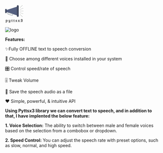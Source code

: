 <svg width="59" height="58" viewBox="0 0 59 58" fill="none" xmlns="http://www.w3.org/2000/svg">
<path d="M38 33.5L5 23.1V15.9L38 5.5V33.5Z" fill="#556080"/>
<path d="M21.2762 33.384L9.86022 29.685C8.60422 29.278 7.91022 27.918 8.31622 26.662C8.72322 25.406 10.0832 24.712 11.3392 25.118L22.7552 28.816C24.0112 29.223 24.7052 30.583 24.2992 31.839C23.8922 33.096 22.5322 33.79 21.2762 33.384Z" stroke="#AFB6BB" stroke-width="2" stroke-miterlimit="10" stroke-linecap="round"/>
<path d="M2.5 26.5C1.125 26.5 0 25.375 0 24V15C0 13.625 1.125 12.5 2.5 12.5C3.875 12.5 5 13.625 5 15V24C5 25.375 3.875 26.5 2.5 26.5Z" fill="#424A60"/>
<path d="M41 38.5C39.35 38.5 38 37.15 38 35.5V3.5C38 1.85 39.35 0.5 41 0.5C42.65 0.5 44 1.85 44 3.5V35.5C44 37.15 42.65 38.5 41 38.5Z" fill="#424A60"/>
<path d="M58 20.5H57C56.447 20.5 56 20.053 56 19.5C56 18.947 56.447 18.5 57 18.5H58C58.553 18.5 59 18.947 59 19.5C59 20.053 58.553 20.5 58 20.5ZM54 20.5H53C52.447 20.5 52 20.053 52 19.5C52 18.947 52.447 18.5 53 18.5H54C54.553 18.5 55 18.947 55 19.5C55 20.053 54.553 20.5 54 20.5ZM50 20.5H49C48.447 20.5 48 20.053 48 19.5C48 18.947 48.447 18.5 49 18.5H50C50.553 18.5 51 18.947 51 19.5C51 20.053 50.553 20.5 50 20.5Z" fill="#C7CAC7"/>
<path d="M48.9998 8.86376C48.7438 8.86376 48.4878 8.76576 48.2928 8.57076C47.9018 8.17976 47.9018 7.54776 48.2928 7.15676L48.9998 6.44976C49.3908 6.05876 50.0228 6.05876 50.4138 6.44976C50.8048 6.84076 50.8048 7.47276 50.4138 7.86376L49.7068 8.57076C49.5118 8.76676 49.2558 8.86376 48.9998 8.86376ZM51.8278 6.03576C51.5718 6.03576 51.3158 5.93776 51.1208 5.74276C50.7298 5.35176 50.7298 4.71976 51.1208 4.32876L51.8278 3.62176C52.2188 3.23076 52.8508 3.23076 53.2418 3.62176C53.6328 4.01276 53.6328 4.64476 53.2418 5.03576L52.5348 5.74276C52.3398 5.93776 52.0838 6.03576 51.8278 6.03576ZM54.6568 3.20676C54.4008 3.20676 54.1448 3.10876 53.9498 2.91376C53.5588 2.52276 53.5588 1.89076 53.9498 1.49976L54.6568 0.792762C55.0478 0.401762 55.6798 0.401762 56.0708 0.792762C56.4618 1.18376 56.4618 1.81576 56.0708 2.20676L55.3638 2.91376C55.1688 3.10876 54.9128 3.20676 54.6568 3.20676Z" fill="#C7CAC7"/>
<path d="M48.9999 14.8641C48.5809 14.8641 48.1909 14.5991 48.0519 14.1801C47.8769 13.6571 48.1589 13.0901 48.6839 12.9151L49.6319 12.5991C50.1549 12.4231 50.7219 12.7071 50.8969 13.2311C51.0719 13.7551 50.7899 14.3211 50.2649 14.4961L49.3169 14.8121C49.2119 14.8481 49.1039 14.8641 48.9999 14.8641ZM52.7949 13.6001C52.3759 13.6001 51.9859 13.3351 51.8469 12.9161C51.6719 12.3931 51.9539 11.8261 52.4789 11.6511L53.4269 11.3351C53.9509 11.1591 54.5169 11.4431 54.6919 11.9671C54.8669 12.4911 54.5849 13.0571 54.0599 13.2321L53.1119 13.5481C53.0069 13.5831 52.8989 13.6001 52.7949 13.6001ZM56.5899 12.3341C56.1709 12.3341 55.7799 12.0691 55.6409 11.6491C55.4669 11.1261 55.7499 10.5591 56.2749 10.3841L57.2229 10.0691C57.7449 9.89707 58.3129 10.1781 58.4879 10.7031C58.6619 11.2261 58.3789 11.7931 57.8539 11.9681L56.9059 12.2831C56.8009 12.3171 56.6939 12.3341 56.5899 12.3341Z" fill="#C7CAC7"/>
<path d="M55.3638 38.5C55.1078 38.5 54.8518 38.402 54.6568 38.207L53.9498 37.5C53.5588 37.109 53.5588 36.477 53.9498 36.086C54.3408 35.695 54.9728 35.695 55.3638 36.086L56.0708 36.793C56.4618 37.184 56.4618 37.816 56.0708 38.207C55.8758 38.402 55.6198 38.5 55.3638 38.5ZM52.5348 35.671C52.2788 35.671 52.0228 35.573 51.8278 35.378L51.1208 34.671C50.7298 34.28 50.7298 33.648 51.1208 33.257C51.5118 32.866 52.1438 32.866 52.5348 33.257L53.2418 33.964C53.6328 34.355 53.6328 34.987 53.2418 35.378C53.0468 35.573 52.7908 35.671 52.5348 35.671ZM49.7068 32.843C49.4508 32.843 49.1948 32.745 48.9998 32.55L48.2928 31.843C47.9018 31.452 47.9018 30.82 48.2928 30.429C48.6838 30.038 49.3158 30.038 49.7068 30.429L50.4138 31.136C50.8048 31.527 50.8048 32.159 50.4138 32.55C50.2188 32.745 49.9628 32.843 49.7068 32.843Z" fill="#C7CAC7"/>
<path d="M57.5378 28.9808C57.4338 28.9808 57.3268 28.9638 57.2228 28.9298L56.2748 28.6148C55.7508 28.4398 55.4668 27.8738 55.6408 27.3498C55.8148 26.8258 56.3828 26.5428 56.9058 26.7158L57.8538 27.0308C58.3778 27.2058 58.6618 27.7718 58.4878 28.2958C58.3478 28.7168 57.9568 28.9808 57.5378 28.9808ZM53.7428 27.7168C53.6388 27.7168 53.5308 27.6998 53.4268 27.6648L52.4788 27.3488C51.9548 27.1738 51.6718 26.6078 51.8468 26.0838C52.0218 25.5598 52.5888 25.2748 53.1118 25.4518L54.0598 25.7678C54.5838 25.9428 54.8668 26.5088 54.6918 27.0328C54.5518 27.4518 54.1618 27.7168 53.7428 27.7168ZM49.9478 26.4518C49.8438 26.4518 49.7358 26.4348 49.6318 26.3998L48.6838 26.0838C48.1598 25.9088 47.8768 25.3428 48.0518 24.8188C48.2268 24.2948 48.7928 24.0098 49.3168 24.1868L50.2648 24.5028C50.7888 24.6778 51.0718 25.2438 50.8968 25.7678C50.7568 26.1878 50.3668 26.4518 49.9478 26.4518Z" fill="#C7CAC7"/>
<g filter="url(#filter0_d)">
<path d="M2.07803 56.736L2.19803 56.556C2.33403 56.372 2.43003 56.176 2.48603 55.968C2.54203 55.768 2.57003 55.496 2.57003 55.152V49.86C2.57003 49.756 2.55403 49.676 2.52203 49.62C2.49003 49.564 2.43003 49.524 2.34203 49.5L1.77803 49.368V49.032C1.89003 48.928 2.10603 48.828 2.42603 48.732C2.74603 48.636 3.02603 48.588 3.26603 48.588C3.45003 48.588 3.54203 48.756 3.54203 49.092V49.14C4.00603 48.692 4.53003 48.468 5.11403 48.468C5.55403 48.468 5.95003 48.58 6.30203 48.804C6.65403 49.028 6.92603 49.34 7.11803 49.74C7.31803 50.132 7.41803 50.584 7.41803 51.096C7.41803 51.672 7.31403 52.196 7.10603 52.668C6.89803 53.132 6.61003 53.496 6.24203 53.76C5.88203 54.024 5.47803 54.156 5.03003 54.156C4.59803 54.156 4.23803 54.056 3.95003 53.856C3.87803 53.816 3.84203 53.752 3.84203 53.664C3.84203 53.584 3.85403 53.52 3.87803 53.472C3.91003 53.416 3.95403 53.388 4.01003 53.388C4.03403 53.388 4.11003 53.42 4.23803 53.484C4.37403 53.54 4.55003 53.568 4.76603 53.568C5.21403 53.568 5.57403 53.356 5.84603 52.932C6.12603 52.508 6.26603 51.964 6.26603 51.3C6.26603 50.676 6.12603 50.168 5.84603 49.776C5.57403 49.376 5.21003 49.176 4.75403 49.176C4.51403 49.176 4.29803 49.208 4.10603 49.272C3.91403 49.336 3.72603 49.444 3.54203 49.596V55.692C3.54203 55.972 3.57003 56.168 3.62603 56.28C3.69003 56.392 3.81403 56.468 3.99803 56.508L4.21403 56.556L4.11803 56.88H2.19803L2.07803 56.736ZM13.9588 57.036C13.5588 57.036 13.2148 56.96 12.9268 56.808C12.6468 56.664 12.4348 56.472 12.2908 56.232C12.1548 55.992 12.0868 55.74 12.0868 55.476C12.0868 55.108 12.2108 54.796 12.4588 54.54C12.7068 54.284 13.0468 54.156 13.4788 54.156C13.5428 54.156 13.5908 54.164 13.6228 54.18C13.6548 54.204 13.6708 54.232 13.6708 54.264C13.6708 54.296 13.6188 54.364 13.5148 54.468C13.4188 54.58 13.3308 54.712 13.2508 54.864C13.1788 55.016 13.1428 55.208 13.1428 55.44C13.1428 55.728 13.2268 55.968 13.3948 56.16C13.5708 56.36 13.8028 56.46 14.0908 56.46C14.5388 56.46 14.8708 56.272 15.0868 55.896C15.3028 55.528 15.4108 55.032 15.4108 54.408V52.8C15.2348 53.12 14.9788 53.372 14.6428 53.556C14.3148 53.74 13.9468 53.832 13.5388 53.832C13.0268 53.832 12.6268 53.676 12.3388 53.364C12.0588 53.044 11.9188 52.6 11.9188 52.032V49.632C11.9188 49.536 11.9028 49.468 11.8708 49.428C11.8388 49.388 11.7828 49.368 11.7028 49.368H11.2108L11.1268 49.104C11.3108 48.912 11.5348 48.756 11.7988 48.636C12.0708 48.516 12.3188 48.456 12.5428 48.456C12.6468 48.456 12.7308 48.488 12.7948 48.552C12.8668 48.608 12.9028 48.684 12.9028 48.78V51.78C12.9028 52.212 12.9908 52.54 13.1668 52.764C13.3428 52.988 13.5948 53.1 13.9228 53.1C14.4108 53.1 14.7908 52.92 15.0628 52.56C15.3348 52.2 15.4708 51.692 15.4708 51.036C15.4708 50.436 15.4468 49.992 15.3988 49.704C15.3508 49.416 15.2308 49.152 15.0388 48.912L14.9188 48.744L15.0388 48.588L16.3708 48.456V54.24C16.3708 55.128 16.1548 55.816 15.7228 56.304C15.2908 56.792 14.7028 57.036 13.9588 57.036ZM22.2962 54.156C22.0002 54.156 21.7682 54.064 21.6002 53.88C21.4322 53.688 21.3482 53.428 21.3482 53.1V49.272H20.4002C20.4002 49.08 20.4162 48.956 20.4482 48.9C20.4802 48.836 20.5522 48.788 20.6642 48.756C21.0482 48.66 21.3202 48.5 21.4802 48.276C21.6402 48.052 21.7602 47.756 21.8402 47.388C21.8562 47.276 21.8922 47.208 21.9482 47.184C22.0122 47.152 22.1482 47.136 22.3562 47.136V48.6H23.7602C23.7602 48.752 23.7362 48.888 23.6882 49.008C23.6482 49.128 23.5922 49.216 23.5202 49.272H22.3562V52.788C22.3562 53.012 22.3842 53.172 22.4402 53.268C22.5042 53.356 22.6122 53.4 22.7642 53.4C22.9802 53.4 23.2242 53.284 23.4962 53.052L23.7002 53.34C23.5162 53.58 23.2922 53.776 23.0282 53.928C22.7642 54.08 22.5202 54.156 22.2962 54.156ZM28.8676 54.156C28.5716 54.156 28.3396 54.064 28.1716 53.88C28.0036 53.688 27.9196 53.428 27.9196 53.1V49.272H26.9716C26.9716 49.08 26.9876 48.956 27.0196 48.9C27.0516 48.836 27.1236 48.788 27.2356 48.756C27.6196 48.66 27.8916 48.5 28.0516 48.276C28.2116 48.052 28.3316 47.756 28.4116 47.388C28.4276 47.276 28.4636 47.208 28.5196 47.184C28.5836 47.152 28.7196 47.136 28.9276 47.136V48.6H30.3316C30.3316 48.752 30.3076 48.888 30.2596 49.008C30.2196 49.128 30.1636 49.216 30.0916 49.272H28.9276V52.788C28.9276 53.012 28.9556 53.172 29.0116 53.268C29.0756 53.356 29.1836 53.4 29.3356 53.4C29.5516 53.4 29.7956 53.284 30.0676 53.052L30.2716 53.34C30.0876 53.58 29.8636 53.776 29.5996 53.928C29.3356 54.08 29.0916 54.156 28.8676 54.156ZM35.907 54.156C35.363 54.156 34.911 54.032 34.551 53.784C34.191 53.528 34.011 53.196 34.011 52.788C34.011 52.548 34.095 52.348 34.263 52.188C34.439 52.02 34.659 51.936 34.923 51.936C34.979 51.936 35.031 51.948 35.079 51.972C35.127 51.996 35.151 52.028 35.151 52.068C35.151 52.092 35.127 52.164 35.079 52.284C35.031 52.396 35.007 52.532 35.007 52.692C35.007 52.988 35.111 53.216 35.319 53.376C35.535 53.536 35.775 53.616 36.039 53.616C36.343 53.616 36.591 53.536 36.783 53.376C36.975 53.216 37.071 53.008 37.071 52.752C37.071 52.52 36.967 52.328 36.759 52.176C36.559 52.024 36.267 51.868 35.883 51.708C35.531 51.556 35.235 51.412 34.995 51.276C34.763 51.14 34.563 50.96 34.395 50.736C34.227 50.512 34.143 50.24 34.143 49.92C34.143 49.496 34.331 49.148 34.707 48.876C35.083 48.604 35.555 48.468 36.123 48.468C36.643 48.468 37.071 48.568 37.407 48.768C37.743 48.96 37.911 49.228 37.911 49.572C37.911 49.852 37.827 50.08 37.659 50.256C37.491 50.432 37.271 50.52 36.999 50.52C36.839 50.52 36.759 50.468 36.759 50.364C36.759 50.332 36.787 50.26 36.843 50.148C36.907 50.036 36.939 49.908 36.939 49.764C36.939 49.508 36.847 49.316 36.663 49.188C36.479 49.052 36.271 48.984 36.039 48.984C35.743 48.984 35.507 49.056 35.331 49.2C35.163 49.344 35.079 49.532 35.079 49.764C35.079 50.036 35.191 50.26 35.415 50.436C35.639 50.604 35.955 50.764 36.363 50.916C36.715 51.068 37.007 51.208 37.239 51.336C37.471 51.464 37.667 51.628 37.827 51.828C37.987 52.02 38.067 52.248 38.067 52.512C38.067 53.008 37.867 53.408 37.467 53.712C37.075 54.008 36.555 54.156 35.907 54.156ZM46.3175 54.156C45.8215 54.156 45.4375 53.9 45.1655 53.388L44.2775 51.888C43.6295 52.616 43.3055 53.088 43.3055 53.304C43.3055 53.376 43.3215 53.44 43.3535 53.496C43.3935 53.544 43.4495 53.6 43.5215 53.664L43.7255 53.832L43.6055 54H41.9135L41.7815 53.772C42.6215 52.948 43.3775 52.184 44.0495 51.48L42.8495 49.44C42.7855 49.328 42.7175 49.252 42.6455 49.212C42.5735 49.164 42.4895 49.14 42.3935 49.14C42.3135 49.14 42.1775 49.184 41.9855 49.272L41.7455 48.96C42.0495 48.632 42.3855 48.468 42.7535 48.468C43.2575 48.468 43.6415 48.716 43.9055 49.212L44.7815 50.7C45.4215 49.964 45.7415 49.488 45.7415 49.272C45.7415 49.208 45.7255 49.152 45.6935 49.104C45.6615 49.056 45.6095 48.996 45.5375 48.924L45.2975 48.756L45.4415 48.6H47.1455L47.2535 48.816L46.9655 49.104C46.2215 49.832 45.5695 50.5 45.0095 51.108L46.2215 53.16C46.2855 53.28 46.3495 53.36 46.4135 53.4C46.4855 53.44 46.5735 53.46 46.6775 53.46C46.8055 53.46 46.9375 53.416 47.0735 53.328L47.3255 53.652C47.1495 53.828 46.9815 53.956 46.8215 54.036C46.6695 54.116 46.5015 54.156 46.3175 54.156ZM53.5535 54.156C53.1135 54.156 52.7015 54.088 52.3175 53.952C51.9335 53.816 51.6215 53.616 51.3815 53.352C51.1495 53.088 51.0335 52.768 51.0335 52.392C51.0335 52.056 51.1415 51.784 51.3575 51.576C51.5815 51.36 51.8575 51.252 52.1855 51.252C52.2815 51.252 52.3455 51.26 52.3775 51.276C52.4095 51.284 52.4255 51.316 52.4255 51.372C52.4255 51.396 52.3935 51.456 52.3295 51.552C52.2655 51.648 52.2095 51.756 52.1615 51.876C52.1215 51.988 52.1015 52.128 52.1015 52.296C52.1015 52.656 52.2375 52.94 52.5095 53.148C52.7895 53.356 53.1295 53.46 53.5295 53.46C53.9535 53.46 54.3215 53.328 54.6335 53.064C54.9535 52.8 55.1135 52.42 55.1135 51.924C55.1135 51.508 54.9775 51.132 54.7055 50.796C54.4415 50.46 53.9535 50.292 53.2415 50.292C52.9935 50.292 52.7935 50.312 52.6415 50.352C52.4895 50.384 52.3975 50.4 52.3655 50.4C52.2535 50.4 52.1975 50.34 52.1975 50.22C52.1975 50.124 52.2295 50.052 52.2935 50.004C52.3655 49.948 52.5375 49.896 52.8095 49.848C53.6335 49.696 54.1815 49.452 54.4535 49.116C54.7335 48.772 54.8735 48.396 54.8735 47.988C54.8735 47.564 54.7375 47.236 54.4655 47.004C54.1935 46.764 53.8775 46.644 53.5175 46.644C53.1815 46.644 52.8935 46.744 52.6535 46.944C52.4215 47.136 52.3055 47.408 52.3055 47.76C52.3055 47.944 52.3295 48.1 52.3775 48.228C52.4335 48.348 52.4895 48.456 52.5455 48.552C52.6015 48.64 52.6295 48.692 52.6295 48.708C52.6295 48.796 52.5535 48.84 52.4015 48.84C52.0655 48.84 51.7855 48.732 51.5615 48.516C51.3455 48.3 51.2375 48.024 51.2375 47.688C51.2375 47.168 51.4615 46.764 51.9095 46.476C52.3575 46.188 52.8975 46.044 53.5295 46.044C53.9535 46.044 54.3615 46.116 54.7535 46.26C55.1455 46.404 55.4615 46.62 55.7015 46.908C55.9495 47.188 56.0735 47.528 56.0735 47.928C56.0735 48.392 55.9335 48.792 55.6535 49.128C55.3735 49.456 54.9775 49.716 54.4655 49.908C55.0575 50.044 55.5095 50.3 55.8215 50.676C56.1335 51.052 56.2895 51.492 56.2895 51.996C56.2895 52.684 56.0415 53.216 55.5455 53.592C55.0575 53.968 54.3935 54.156 53.5535 54.156Z" fill="black"/>
<path d="M2.07803 56.736L1.24598 56.1813L0.8318 56.8026L1.30981 57.3762L2.07803 56.736ZM2.19803 56.556L1.39386 55.9616L1.37944 55.9811L1.36598 56.0013L2.19803 56.556ZM2.48603 55.968L1.52302 55.6984L1.52042 55.708L2.48603 55.968ZM2.34203 49.5L2.60515 48.5352L2.58761 48.5305L2.56992 48.5263L2.34203 49.5ZM1.77803 49.368H0.778032V50.161L1.55015 50.3417L1.77803 49.368ZM1.77803 49.032L1.09758 48.2992L0.778032 48.5959V49.032H1.77803ZM2.42603 48.732L2.71338 49.6898L2.71338 49.6898L2.42603 48.732ZM3.54203 49.14H2.54203V51.4956L4.23663 49.8594L3.54203 49.14ZM7.11803 49.74L6.21651 50.1727L6.22176 50.1837L6.22727 50.1945L7.11803 49.74ZM7.10603 52.668L8.01856 53.0771L8.02112 53.0713L7.10603 52.668ZM6.24203 53.76L5.65909 52.9474L5.65067 52.9536L6.24203 53.76ZM3.95003 53.856L4.52043 53.0346L4.47937 53.0061L4.43567 52.9818L3.95003 53.856ZM3.87803 53.472L3.00979 52.9759L2.99602 53L2.98361 53.0248L3.87803 53.472ZM4.23803 53.484L3.79082 54.3784L3.8235 54.3948L3.85728 54.4087L4.23803 53.484ZM5.84603 52.932L5.01149 52.3809L5.00434 52.392L5.84603 52.932ZM5.84603 49.776L5.01911 50.3383L5.02559 50.3478L5.0323 50.3572L5.84603 49.776ZM4.10603 49.272L3.7898 48.3233L3.7898 48.3233L4.10603 49.272ZM3.54203 49.596L2.90515 48.825L2.54203 49.125V49.596H3.54203ZM3.62603 56.28L2.7316 56.7272L2.74402 56.752L2.75779 56.7761L3.62603 56.28ZM3.99803 56.508L4.21497 55.5318L4.21046 55.5308L3.99803 56.508ZM4.21403 56.556L5.17283 56.8401L5.47735 55.8123L4.43096 55.5798L4.21403 56.556ZM4.11803 56.88V57.88H4.86471L5.07683 57.1641L4.11803 56.88ZM2.19803 56.88L1.42981 57.5202L1.72966 57.88H2.19803V56.88ZM2.91008 57.2907L3.03008 57.1107L1.36598 56.0013L1.24598 56.1813L2.91008 57.2907ZM3.00221 57.1504C3.20776 56.8723 3.36121 56.5639 3.45165 56.228L1.52042 55.708C1.49886 55.7881 1.4603 55.8717 1.39386 55.9616L3.00221 57.1504ZM3.449 56.2376C3.54036 55.9113 3.57003 55.5359 3.57003 55.152H1.57003C1.57003 55.4561 1.5437 55.6247 1.52307 55.6984L3.449 56.2376ZM3.57003 55.152V49.86H1.57003V55.152H3.57003ZM3.57003 49.86C3.57003 49.6777 3.54617 49.3967 3.39027 49.1239L1.65379 50.1161C1.60449 50.0299 1.58521 49.9569 1.57745 49.9181C1.56958 49.8788 1.57003 49.8569 1.57003 49.86H3.57003ZM3.39027 49.1239C3.18028 48.7564 2.84186 48.5998 2.60515 48.5352L2.07891 50.4648C2.0182 50.4482 1.79978 50.3716 1.65379 50.1161L3.39027 49.1239ZM2.56992 48.5263L2.00592 48.3943L1.55015 50.3417L2.11415 50.4737L2.56992 48.5263ZM2.77803 49.368V49.032H0.778032V49.368H2.77803ZM2.45848 49.7648C2.44326 49.7789 2.43092 49.7887 2.42305 49.7946C2.41512 49.8005 2.41033 49.8035 2.40967 49.8039C2.40901 49.8043 2.41915 49.798 2.44416 49.7865C2.49587 49.7625 2.58219 49.7292 2.71338 49.6898L2.13868 47.7742C1.80623 47.8739 1.39211 48.0257 1.09758 48.2992L2.45848 49.7648ZM2.71338 49.6898C2.97374 49.6117 3.15311 49.588 3.26603 49.588V47.588C2.89896 47.588 2.51832 47.6603 2.13868 47.7742L2.71338 49.6898ZM3.26603 49.588C3.15466 49.588 3.00984 49.5607 2.86683 49.4737C2.72591 49.3879 2.64145 49.2774 2.59594 49.1943C2.52141 49.0582 2.54203 48.9825 2.54203 49.092H4.54203C4.54203 48.8655 4.51665 48.5378 4.35013 48.2337C4.25862 48.0666 4.11665 47.8931 3.90673 47.7653C3.69472 47.6363 3.4694 47.588 3.26603 47.588V49.588ZM2.54203 49.092V49.14H4.54203V49.092H2.54203ZM4.23663 49.8594C4.53545 49.5709 4.81728 49.468 5.11403 49.468V47.468C4.24279 47.468 3.47662 47.8131 2.84744 48.4206L4.23663 49.8594ZM5.11403 49.468C5.37473 49.468 5.58255 49.5315 5.76516 49.6477L6.83891 47.9603C6.31751 47.6285 5.73333 47.468 5.11403 47.468V49.468ZM5.76516 49.6477C5.94951 49.765 6.09996 49.9299 6.21651 50.1727L8.01956 49.3073C7.75211 48.7501 7.35855 48.291 6.83891 47.9603L5.76516 49.6477ZM6.22727 50.1945C6.34458 50.4244 6.41803 50.7162 6.41803 51.096H8.41803C8.41803 50.4518 8.29148 49.8396 8.00879 49.2855L6.22727 50.1945ZM6.41803 51.096C6.41803 51.5494 6.33675 51.9339 6.19095 52.2647L8.02112 53.0713C8.29132 52.4581 8.41803 51.7946 8.41803 51.096H6.41803ZM6.19352 52.2589C6.04874 52.5819 5.86654 52.7987 5.65912 52.9475L6.82494 54.5725C7.35353 54.1933 7.74732 53.6821 8.01854 53.0771L6.19352 52.2589ZM5.65067 52.9536C5.46284 53.0913 5.26615 53.156 5.03003 53.156V55.156C5.68992 55.156 6.30123 54.9567 6.8334 54.5664L5.65067 52.9536ZM5.03003 53.156C4.7541 53.156 4.60555 53.0937 4.52043 53.0346L3.37964 54.6774C3.87051 55.0183 4.44196 55.156 5.03003 55.156V53.156ZM4.43567 52.9818C4.54113 53.0404 4.65724 53.1395 4.74061 53.2877C4.82205 53.4325 4.84203 53.5703 4.84203 53.664H2.84203C2.84203 53.8457 2.88001 54.0595 2.99746 54.2683C3.11683 54.4805 3.28693 54.6316 3.46439 54.7302L4.43567 52.9818ZM4.84203 53.664C4.84203 53.6724 4.84153 53.6996 4.8339 53.7403C4.82629 53.7809 4.80975 53.8446 4.77246 53.9192L2.98361 53.0248C2.86452 53.263 2.84203 53.4987 2.84203 53.664H4.84203ZM4.74627 53.9681C4.70046 54.0483 4.61566 54.1612 4.47191 54.2527C4.32154 54.3484 4.15758 54.388 4.01003 54.388V52.388C3.53436 52.388 3.18745 52.6649 3.00979 52.9759L4.74627 53.9681ZM4.01003 54.388C3.95794 54.388 3.91498 54.3838 3.88511 54.3799C3.85438 54.3759 3.82886 54.371 3.81014 54.3669C3.77382 54.3591 3.7467 54.3508 3.73301 54.3464C3.70615 54.3378 3.69178 54.3314 3.69697 54.3336C3.70565 54.3373 3.73438 54.3502 3.79082 54.3784L4.68525 52.5896C4.61368 52.5538 4.54042 52.5187 4.47309 52.4904C4.44028 52.4766 4.39441 52.4582 4.34256 52.4416C4.32004 52.4344 4.18324 52.388 4.01003 52.388V54.388ZM3.85728 54.4087C4.15675 54.532 4.47526 54.568 4.76603 54.568V52.568C4.70003 52.568 4.65566 52.5636 4.62915 52.5594C4.60233 52.5552 4.6017 52.5523 4.61878 52.5593L3.85728 54.4087ZM4.76603 54.568C5.60183 54.568 6.25884 54.1405 6.68773 53.472L5.00434 52.392C4.93577 52.4989 4.88445 52.5356 4.86459 52.5473C4.8495 52.5562 4.82495 52.568 4.76603 52.568V54.568ZM6.6805 53.4831C7.09706 52.8523 7.26603 52.1007 7.26603 51.3H5.26603C5.26603 51.8273 5.155 52.1637 5.01157 52.3809L6.6805 53.4831ZM7.26603 51.3C7.26603 50.529 7.09228 49.8003 6.65977 49.1948L5.0323 50.3572C5.15978 50.5357 5.26603 50.823 5.26603 51.3H7.26603ZM6.67296 49.2137C6.22821 48.5597 5.56434 48.176 4.75403 48.176V50.176C4.85572 50.176 4.91985 50.1923 5.01911 50.3383L6.67296 49.2137ZM4.75403 48.176C4.42598 48.176 4.1007 48.2197 3.7898 48.3233L4.42226 50.2207C4.49536 50.1963 4.60209 50.176 4.75403 50.176V48.176ZM3.7898 48.3233C3.46196 48.4326 3.16747 48.6083 2.90515 48.825L4.17891 50.367C4.28459 50.2797 4.3661 50.2394 4.42226 50.2207L3.7898 48.3233ZM2.54203 49.596V55.692H4.54203V49.596H2.54203ZM2.54203 55.692C2.54203 55.9808 2.56164 56.3873 2.7316 56.7272L4.52046 55.8328C4.54264 55.8772 4.55169 55.9085 4.55405 55.9171C4.55668 55.9268 4.55545 55.9248 4.55298 55.9076C4.54778 55.8712 4.54203 55.8024 4.54203 55.692H2.54203ZM2.75779 56.7761C3.0168 57.2294 3.45399 57.4131 3.7856 57.4852L4.21046 55.5308C4.17408 55.5229 4.36326 55.5546 4.49428 55.7839L2.75779 56.7761ZM3.7811 57.4842L3.9971 57.5322L4.43096 55.5798L4.21496 55.5318L3.7811 57.4842ZM3.25523 56.2719L3.15923 56.5959L5.07683 57.1641L5.17283 56.8401L3.25523 56.2719ZM4.11803 55.88H2.19803V57.88H4.11803V55.88ZM2.96625 56.2398L2.84625 56.0958L1.30981 57.3762L1.42981 57.5202L2.96625 56.2398ZM12.9268 56.808L13.3936 55.9236L13.3841 55.9187L12.9268 56.808ZM12.2908 56.232L11.4208 56.725L11.4269 56.7358L11.4333 56.7465L12.2908 56.232ZM12.4588 54.54L13.177 55.2358L13.177 55.2358L12.4588 54.54ZM13.6228 54.18L14.2228 53.38L14.1506 53.3259L14.07 53.2856L13.6228 54.18ZM13.5148 54.468L12.8077 53.7609L12.7805 53.788L12.7555 53.8172L13.5148 54.468ZM13.2508 54.864L12.3659 54.3983L12.3561 54.4169L12.347 54.4359L13.2508 54.864ZM13.3948 56.16L12.6422 56.8185L12.6441 56.8206L13.3948 56.16ZM15.0868 55.896L14.2243 55.3898L14.2197 55.3979L15.0868 55.896ZM15.4108 52.8H16.4108L14.5346 52.3181L15.4108 52.8ZM14.6428 53.556L14.1624 52.6789L14.1535 52.6839L14.6428 53.556ZM12.3388 53.364L11.5862 54.0225L11.595 54.0325L11.604 54.0423L12.3388 53.364ZM11.2108 49.368L10.2579 49.6712L10.4796 50.368H11.2108V49.368ZM11.1268 49.104L10.4048 48.4121L9.99372 48.841L10.1739 49.4072L11.1268 49.104ZM11.7988 48.636L11.3951 47.721L11.385 47.7256L11.7988 48.636ZM12.7948 48.552L12.0877 49.2591L12.1317 49.3031L12.1808 49.3414L12.7948 48.552ZM15.0628 52.56L14.2649 51.9572L14.2649 51.9572L15.0628 52.56ZM15.3988 49.704L14.4124 49.8684L14.4124 49.8684L15.3988 49.704ZM15.0388 48.912L14.225 49.4932L14.2409 49.5154L14.2579 49.5367L15.0388 48.912ZM14.9188 48.744L14.1262 48.1343L13.6741 48.7219L14.105 49.3252L14.9188 48.744ZM15.0388 48.588L14.9402 47.5929L14.5098 47.6355L14.2462 47.9783L15.0388 48.588ZM16.3708 48.456H17.3708V47.352L16.2722 47.4609L16.3708 48.456ZM15.7228 56.304L14.974 55.6412L14.974 55.6412L15.7228 56.304ZM13.9588 56.036C13.6848 56.036 13.5084 55.9843 13.3935 55.9236L12.46 57.6924C12.9211 57.9357 13.4327 58.036 13.9588 58.036V56.036ZM13.3841 55.9187C13.2486 55.849 13.1848 55.7784 13.1483 55.7175L11.4333 56.7465C11.6848 57.1656 12.045 57.479 12.4694 57.6973L13.3841 55.9187ZM13.1608 55.739C13.106 55.6423 13.0868 55.5593 13.0868 55.476H11.0868C11.0868 55.9207 11.2035 56.3417 11.4208 56.725L13.1608 55.739ZM13.0868 55.476C13.0868 55.3583 13.1162 55.2986 13.177 55.2358L11.7405 53.8442C11.3054 54.2934 11.0868 54.8577 11.0868 55.476H13.0868ZM13.177 55.2358C13.1977 55.2144 13.256 55.156 13.4788 55.156V53.156C12.8376 53.156 12.2158 53.3536 11.7405 53.8442L13.177 55.2358ZM13.4788 55.156C13.4718 55.156 13.4426 55.1558 13.3984 55.1484C13.3569 55.1415 13.2743 55.1238 13.1756 55.0744L14.07 53.2856C13.829 53.1651 13.5939 53.156 13.4788 53.156V55.156ZM13.0228 54.98C12.955 54.9292 12.8645 54.8445 12.7905 54.7151C12.7129 54.5793 12.6708 54.4234 12.6708 54.264H14.6708C14.6708 53.8391 14.4368 53.5405 14.2228 53.38L13.0228 54.98ZM12.6708 54.264C12.6708 54.1371 12.6957 54.0367 12.7151 53.9754C12.7353 53.9119 12.7582 53.8635 12.7738 53.8334C12.8039 53.7755 12.8314 53.7395 12.8374 53.7315C12.8506 53.7143 12.8472 53.7214 12.8077 53.7609L14.2219 55.1751C14.2864 55.1106 14.3609 55.0317 14.4261 54.9465C14.4582 54.9045 14.5052 54.839 14.5482 54.7561C14.5804 54.6943 14.6708 54.5122 14.6708 54.264H12.6708ZM12.7555 53.8172C12.6037 53.9944 12.4752 54.1906 12.3659 54.3983L14.1357 55.3297C14.1864 55.2334 14.2339 55.1656 14.274 55.1188L12.7555 53.8172ZM12.347 54.4359C12.1924 54.7625 12.1428 55.1128 12.1428 55.44H14.1428C14.1428 55.3747 14.1479 55.3315 14.1527 55.3063C14.1573 55.2814 14.1606 55.2793 14.1545 55.2921L12.347 54.4359ZM12.1428 55.44C12.1428 55.9369 12.294 56.4206 12.6422 56.8185L14.1474 55.5015C14.1464 55.5004 14.1471 55.5011 14.1483 55.5031C14.1495 55.5052 14.1499 55.5064 14.1496 55.5056C14.1494 55.5049 14.1428 55.4862 14.1428 55.44H12.1428ZM12.6441 56.8206C13.0266 57.2553 13.5417 57.46 14.0908 57.46V55.46C14.0639 55.46 14.0713 55.4558 14.0966 55.4667C14.1083 55.4717 14.1198 55.4783 14.1297 55.4856C14.1394 55.4928 14.1445 55.4983 14.1455 55.4994L12.6441 56.8206ZM14.0908 57.46C14.8822 57.46 15.5524 57.0931 15.9539 56.3941L14.2197 55.3979C14.203 55.427 14.1907 55.4409 14.1858 55.4459C14.1815 55.4503 14.1809 55.4501 14.183 55.4488C14.1916 55.444 14.1723 55.46 14.0908 55.46V57.46ZM15.9492 56.4022C16.2876 55.8257 16.4108 55.1329 16.4108 54.408H14.4108C14.4108 54.9311 14.318 55.2303 14.2244 55.3898L15.9492 56.4022ZM16.4108 54.408V52.8H14.4108V54.408H16.4108ZM14.5346 52.3181C14.4549 52.463 14.3402 52.5816 14.1625 52.6789L15.1231 54.4331C15.6174 54.1624 16.0147 53.777 16.287 53.2819L14.5346 52.3181ZM14.1535 52.6839C13.9875 52.777 13.7904 52.832 13.5388 52.832V54.832C14.1032 54.832 14.6421 54.703 15.132 54.4281L14.1535 52.6839ZM13.5388 52.832C13.2437 52.832 13.1339 52.751 13.0736 52.6857L11.604 54.0423C12.1197 54.601 12.8099 54.832 13.5388 54.832V52.832ZM13.0914 52.7055C13.0178 52.6215 12.9188 52.4401 12.9188 52.032H10.9188C10.9188 52.7599 11.0997 53.4665 11.5862 54.0225L13.0914 52.7055ZM12.9188 52.032V49.632H10.9188V52.032H12.9188ZM12.9188 49.632C12.9188 49.4815 12.9049 49.1199 12.6517 48.8033L11.0899 50.0527C10.9858 49.9226 10.9477 49.7989 10.9334 49.738C10.9185 49.675 10.9188 49.6346 10.9188 49.632H12.9188ZM12.6517 48.8033C12.3436 48.4183 11.9146 48.368 11.7028 48.368V50.368C11.651 50.368 11.334 50.3577 11.0899 50.0527L12.6517 48.8033ZM11.7028 48.368H11.2108V50.368H11.7028V48.368ZM12.1637 49.0648L12.0797 48.8008L10.1739 49.4072L10.2579 49.6712L12.1637 49.0648ZM11.8488 49.7959C11.9372 49.7036 12.0537 49.6186 12.2126 49.5464L11.385 47.7256C11.0158 47.8934 10.6844 48.1204 10.4048 48.4121L11.8488 49.7959ZM12.2024 49.5509C12.3868 49.4696 12.4953 49.456 12.5428 49.456V47.456C12.1423 47.456 11.7548 47.5624 11.3951 47.7211L12.2024 49.5509ZM12.5428 49.456C12.4919 49.456 12.4158 49.448 12.3278 49.4145C12.2371 49.3799 12.1547 49.3261 12.0877 49.2591L13.5019 47.8449C13.2221 47.5651 12.8691 47.456 12.5428 47.456V49.456ZM12.1808 49.3414C12.104 49.2816 12.0266 49.1943 11.972 49.0791C11.9183 48.9655 11.9028 48.8591 11.9028 48.78H13.9028C13.9028 48.3942 13.7388 48.0194 13.4087 47.7626L12.1808 49.3414ZM11.9028 48.78V51.78H13.9028V48.78H11.9028ZM11.9028 51.78C11.9028 52.3259 12.0106 52.9111 12.3805 53.3818L13.9531 52.1462C13.9709 52.1689 13.9028 52.0981 13.9028 51.78H11.9028ZM12.3805 53.3818C12.7763 53.8856 13.3404 54.1 13.9228 54.1V52.1C13.8726 52.1 13.8702 52.0916 13.8939 52.1022C13.9053 52.1073 13.9182 52.1148 13.9305 52.1244C13.9427 52.134 13.9501 52.1423 13.9531 52.1462L12.3805 53.3818ZM13.9228 54.1C14.6947 54.1 15.3825 53.7957 15.8606 53.1628L14.2649 51.9572C14.1991 52.0443 14.1269 52.1 13.9228 52.1V54.1ZM15.8606 53.1628C16.3114 52.5662 16.4708 51.8145 16.4708 51.036H14.4708C14.4708 51.5695 14.3581 51.8338 14.2649 51.9572L15.8606 53.1628ZM16.4708 51.036C16.4708 50.4257 16.4474 49.9131 16.3852 49.5396L14.4124 49.8684C14.4461 50.0709 14.4708 50.4463 14.4708 51.036H16.4708ZM16.3852 49.5396C16.3076 49.0742 16.1125 48.6534 15.8197 48.2873L14.2579 49.5367C14.349 49.6506 14.394 49.7578 14.4124 49.8684L16.3852 49.5396ZM15.8525 48.3308L15.7325 48.1628L14.105 49.3252L14.225 49.4932L15.8525 48.3308ZM15.7114 49.3537L15.8314 49.1977L14.2462 47.9783L14.1262 48.1343L15.7114 49.3537ZM15.1374 49.5831L16.4694 49.4511L16.2722 47.4609L14.9402 47.5929L15.1374 49.5831ZM15.3708 48.456V54.24H17.3708V48.456H15.3708ZM15.3708 54.24C15.3708 54.9729 15.1935 55.3933 14.974 55.6412L16.4715 56.9668C17.1161 56.2387 17.3708 55.2831 17.3708 54.24H15.3708ZM14.974 55.6412C14.7597 55.8833 14.4614 56.036 13.9588 56.036V58.036C14.9442 58.036 15.8219 57.7007 16.4715 56.9668L14.974 55.6412ZM21.6002 53.88L20.8476 54.5385L20.8545 54.5465L20.8617 54.5543L21.6002 53.88ZM21.3482 49.272H22.3482V48.272H21.3482V49.272ZM20.4002 49.272H19.4002V50.272H20.4002V49.272ZM20.4482 48.9L21.3164 49.3961L21.3302 49.372L21.3426 49.3472L20.4482 48.9ZM20.6642 48.756L20.4216 47.7859L20.4055 47.7899L20.3894 47.7945L20.6642 48.756ZM21.4802 48.276L20.6664 47.6948L20.6664 47.6948L21.4802 48.276ZM21.8402 47.388L22.8173 47.6004L22.825 47.5652L22.8301 47.5294L21.8402 47.388ZM21.9482 47.184L22.3421 48.1031L22.3691 48.0916L22.3954 48.0784L21.9482 47.184ZM22.3562 47.136H23.3562V46.136H22.3562V47.136ZM22.3562 48.6H21.3562V49.6H22.3562V48.6ZM23.7602 48.6H24.7602V47.6H23.7602V48.6ZM23.6882 49.008L22.7597 48.6366L22.7488 48.6639L22.7395 48.6918L23.6882 49.008ZM23.5202 49.272V50.272H23.8633L24.1341 50.0614L23.5202 49.272ZM22.3562 49.272V48.272H21.3562V49.272H22.3562ZM22.4402 53.268L21.5764 53.7719L21.6018 53.8154L21.6314 53.8562L22.4402 53.268ZM23.4962 53.052L24.3122 52.474L23.6797 51.5811L22.8472 52.2912L23.4962 53.052ZM23.7002 53.34L24.4938 53.9484L24.9422 53.3635L24.5162 52.762L23.7002 53.34ZM22.2962 53.156C22.2514 53.156 22.2478 53.1491 22.2688 53.1574C22.2791 53.1615 22.2922 53.1681 22.3061 53.1777C22.32 53.1872 22.3309 53.1973 22.3386 53.2057L20.8617 54.5543C21.2548 54.9848 21.7767 55.156 22.2962 55.156V53.156ZM22.3527 53.2215C22.3645 53.2349 22.3659 53.2435 22.3627 53.2336C22.3585 53.2205 22.3482 53.1799 22.3482 53.1H20.3482C20.3482 53.5992 20.4788 54.1171 20.8476 54.5385L22.3527 53.2215ZM22.3482 53.1V49.272H20.3482V53.1H22.3482ZM21.3482 48.272H20.4002V50.272H21.3482V48.272ZM21.4002 49.272C21.4002 49.2375 21.4009 49.2109 21.4019 49.1913C21.4029 49.1713 21.404 49.1626 21.4039 49.163C21.4039 49.1635 21.4033 49.1678 21.4019 49.1754C21.4005 49.1829 21.3979 49.1956 21.3934 49.2124C21.389 49.229 21.3818 49.253 21.3706 49.2823C21.3595 49.3112 21.3423 49.3507 21.3164 49.3961L19.5799 48.4039C19.4633 48.6079 19.4324 48.814 19.4204 48.907C19.4048 49.0275 19.4002 49.1533 19.4002 49.272H21.4002ZM21.3426 49.3472C21.266 49.5004 21.1594 49.5957 21.0809 49.6481C21.0068 49.6974 20.9503 49.7143 20.9389 49.7175L20.3894 47.7945C20.1718 47.8567 19.7711 48.0181 19.5537 48.4528L21.3426 49.3472ZM20.9067 49.7261C21.4221 49.5973 21.9461 49.3441 22.2939 48.8572L20.6664 47.6948C20.6942 47.6559 20.6742 47.7227 20.4216 47.7859L20.9067 49.7261ZM22.2939 48.8572C22.5562 48.49 22.7184 48.0553 22.8173 47.6004L20.863 47.1756C20.8019 47.4567 20.7241 47.614 20.6664 47.6948L22.2939 48.8572ZM22.8301 47.5294C22.8288 47.5389 22.8179 47.6171 22.7629 47.7209C22.7027 47.8347 22.5743 48.0036 22.3421 48.1031L21.5542 46.2649C20.9786 46.5116 20.8743 47.0783 20.8502 47.2466L22.8301 47.5294ZM22.3954 48.0784C22.3559 48.0982 22.3224 48.111 22.2987 48.1191C22.2746 48.1273 22.2554 48.1324 22.243 48.1354C22.2195 48.141 22.2082 48.1419 22.215 48.1412C22.2206 48.1405 22.235 48.1391 22.2601 48.1379C22.2849 48.1368 22.3166 48.136 22.3562 48.136V46.136C22.2309 46.136 22.1025 46.1406 21.9813 46.1548C21.8835 46.1664 21.6925 46.1938 21.5009 46.2896L22.3954 48.0784ZM21.3562 47.136V48.6H23.3562V47.136H21.3562ZM22.3562 49.6H23.7602V47.6H22.3562V49.6ZM22.7602 48.6C22.7602 48.6468 22.7529 48.6536 22.7597 48.6366L24.6166 49.3794C24.7194 49.1224 24.7602 48.8572 24.7602 48.6H22.7602ZM22.7395 48.6918C22.7401 48.69 22.7485 48.6649 22.7725 48.6271C22.7973 48.5881 22.8398 48.5343 22.9062 48.4826L24.1341 50.0614C24.4115 49.8456 24.5577 49.5615 24.6368 49.3242L22.7395 48.6918ZM23.5202 48.272H22.3562V50.272H23.5202V48.272ZM21.3562 49.272V52.788H23.3562V49.272H21.3562ZM21.3562 52.788C21.3562 53.0428 21.3787 53.4329 21.5764 53.7719L23.3039 52.7641C23.3319 52.8121 23.3466 52.8509 23.3536 52.8722C23.3607 52.8939 23.3625 52.9056 23.3622 52.9036C23.3619 52.902 23.3603 52.8918 23.3588 52.8713C23.3573 52.851 23.3562 52.8235 23.3562 52.788H21.3562ZM21.6314 53.8562C21.9514 54.2962 22.4283 54.4 22.7642 54.4V52.4C22.7802 52.4 22.8503 52.4017 22.9465 52.4409C23.052 52.4839 23.1634 52.5623 23.2489 52.6798L21.6314 53.8562ZM22.7642 54.4C23.3309 54.4 23.8021 54.1054 24.1451 53.8128L22.8472 52.2912C22.7578 52.3675 22.7019 52.3993 22.6798 52.4099C22.6592 52.4197 22.6912 52.4 22.7642 52.4V54.4ZM22.6801 53.63L22.8841 53.918L24.5162 52.762L24.3122 52.474L22.6801 53.63ZM22.9066 52.7316C22.8034 52.8661 22.6798 52.9747 22.5292 53.0614L23.5271 54.7946C23.9045 54.5773 24.2289 54.2939 24.4938 53.9484L22.9066 52.7316ZM22.5292 53.0614C22.3645 53.1562 22.2931 53.156 22.2962 53.156V55.156C22.7472 55.156 23.1638 55.0038 23.5271 54.7946L22.5292 53.0614ZM28.1716 53.88L27.419 54.5385L27.4259 54.5465L27.4331 54.5543L28.1716 53.88ZM27.9196 49.272H28.9196V48.272H27.9196V49.272ZM26.9716 49.272H25.9716V50.272H26.9716V49.272ZM27.0196 48.9L27.8878 49.3961L27.9016 49.372L27.914 49.3472L27.0196 48.9ZM27.2356 48.756L26.993 47.7859L26.9769 47.7899L26.9608 47.7945L27.2356 48.756ZM28.0516 48.276L27.2378 47.6948L27.2378 47.6948L28.0516 48.276ZM28.4116 47.388L29.3887 47.6004L29.3964 47.5652L29.4015 47.5294L28.4116 47.388ZM28.5196 47.184L28.9135 48.1031L28.9405 48.0916L28.9668 48.0784L28.5196 47.184ZM28.9276 47.136H29.9276V46.136H28.9276V47.136ZM28.9276 48.6H27.9276V49.6H28.9276V48.6ZM30.3316 48.6H31.3316V47.6H30.3316V48.6ZM30.2596 49.008L29.3311 48.6366L29.3202 48.6639L29.3109 48.6918L30.2596 49.008ZM30.0916 49.272V50.272H30.4347L30.7055 50.0614L30.0916 49.272ZM28.9276 49.272V48.272H27.9276V49.272H28.9276ZM29.0116 53.268L28.1478 53.7719L28.1732 53.8154L28.2028 53.8562L29.0116 53.268ZM30.0676 53.052L30.8836 52.474L30.2511 51.5811L29.4186 52.2912L30.0676 53.052ZM30.2716 53.34L31.0652 53.9484L31.5136 53.3635L31.0876 52.762L30.2716 53.34ZM28.8676 53.156C28.8228 53.156 28.8192 53.1491 28.8402 53.1574C28.8505 53.1615 28.8636 53.1681 28.8775 53.1777C28.8914 53.1872 28.9023 53.1973 28.91 53.2057L27.4331 54.5543C27.8262 54.9848 28.3481 55.156 28.8676 55.156V53.156ZM28.9241 53.2215C28.9359 53.2349 28.9374 53.2435 28.9341 53.2336C28.9299 53.2205 28.9196 53.1799 28.9196 53.1H26.9196C26.9196 53.5992 27.0502 54.1171 27.419 54.5385L28.9241 53.2215ZM28.9196 53.1V49.272H26.9196V53.1H28.9196ZM27.9196 48.272H26.9716V50.272H27.9196V48.272ZM27.9716 49.272C27.9716 49.2375 27.9723 49.2109 27.9733 49.1913C27.9743 49.1713 27.9754 49.1626 27.9753 49.163C27.9753 49.1635 27.9747 49.1678 27.9733 49.1754C27.9719 49.1829 27.9693 49.1956 27.9648 49.2124C27.9604 49.229 27.9532 49.253 27.942 49.2823C27.9309 49.3112 27.9137 49.3507 27.8878 49.3961L26.1513 48.4039C26.0347 48.6079 26.0038 48.814 25.9918 48.907C25.9762 49.0275 25.9716 49.1533 25.9716 49.272H27.9716ZM27.914 49.3472C27.8374 49.5004 27.7308 49.5957 27.6523 49.6481C27.5783 49.6974 27.5217 49.7143 27.5103 49.7175L26.9608 47.7945C26.7432 47.8567 26.3425 48.0181 26.1251 48.4528L27.914 49.3472ZM27.4781 49.7261C27.9935 49.5973 28.5176 49.3441 28.8653 48.8572L27.2378 47.6948C27.2656 47.6559 27.2456 47.7227 26.993 47.7859L27.4781 49.7261ZM28.8653 48.8572C29.1276 48.49 29.2898 48.0553 29.3887 47.6004L27.4344 47.1756C27.3733 47.4567 27.2955 47.614 27.2378 47.6948L28.8653 48.8572ZM29.4015 47.5294C29.4002 47.5389 29.3893 47.6171 29.3344 47.7209C29.2741 47.8347 29.1457 48.0036 28.9135 48.1031L28.1256 46.2649C27.55 46.5116 27.4457 47.0783 27.4216 47.2466L29.4015 47.5294ZM28.9668 48.0784C28.9273 48.0982 28.8938 48.111 28.8701 48.1191C28.846 48.1273 28.8268 48.1324 28.8144 48.1354C28.7909 48.141 28.7796 48.1419 28.7864 48.1412C28.792 48.1405 28.8064 48.1391 28.8315 48.1379C28.8563 48.1368 28.888 48.136 28.9276 48.136V46.136C28.8023 46.136 28.6739 46.1406 28.5527 46.1548C28.4549 46.1664 28.2639 46.1938 28.0723 46.2896L28.9668 48.0784ZM27.9276 47.136V48.6H29.9276V47.136H27.9276ZM28.9276 49.6H30.3316V47.6H28.9276V49.6ZM29.3316 48.6C29.3316 48.6468 29.3243 48.6536 29.3311 48.6366L31.188 49.3794C31.2908 49.1224 31.3316 48.8572 31.3316 48.6H29.3316ZM29.3109 48.6918C29.3115 48.69 29.3199 48.6649 29.3439 48.6271C29.3687 48.5881 29.4112 48.5343 29.4776 48.4826L30.7055 50.0614C30.9829 49.8456 31.1292 49.5615 31.2082 49.3242L29.3109 48.6918ZM30.0916 48.272H28.9276V50.272H30.0916V48.272ZM27.9276 49.272V52.788H29.9276V49.272H27.9276ZM27.9276 52.788C27.9276 53.0428 27.9501 53.4329 28.1478 53.7719L29.8753 52.7641C29.9033 52.8121 29.918 52.8509 29.925 52.8722C29.9321 52.8939 29.9339 52.9056 29.9336 52.9036C29.9333 52.902 29.9317 52.8918 29.9302 52.8713C29.9287 52.851 29.9276 52.8235 29.9276 52.788H27.9276ZM28.2028 53.8562C28.5228 54.2962 28.9997 54.4 29.3356 54.4V52.4C29.3516 52.4 29.4217 52.4017 29.5179 52.4409C29.6234 52.4839 29.7349 52.5623 29.8203 52.6798L28.2028 53.8562ZM29.3356 54.4C29.9023 54.4 30.3735 54.1054 30.7165 53.8128L29.4186 52.2912C29.3292 52.3675 29.2733 52.3993 29.2512 52.4099C29.2306 52.4197 29.2626 52.4 29.3356 52.4V54.4ZM29.2515 53.63L29.4555 53.918L31.0876 52.762L30.8836 52.474L29.2515 53.63ZM29.478 52.7316C29.3748 52.8661 29.2512 52.9747 29.1006 53.0614L30.0985 54.7946C30.4759 54.5773 30.8003 54.2939 31.0652 53.9484L29.478 52.7316ZM29.1006 53.0614C28.9359 53.1562 28.8645 53.156 28.8676 53.156V55.156C29.3186 55.156 29.7352 55.0038 30.0985 54.7946L29.1006 53.0614ZM34.551 53.784L33.9714 54.599L33.9775 54.6033L33.9837 54.6075L34.551 53.784ZM34.263 52.188L34.9526 52.9121L34.9534 52.9114L34.263 52.188ZM35.079 51.972L35.5262 51.0776L35.5262 51.0776L35.079 51.972ZM35.079 52.284L35.9981 52.6779L36.0029 52.6667L36.0074 52.6554L35.079 52.284ZM35.319 53.376L34.7093 54.1686L34.7165 54.1742L34.7237 54.1796L35.319 53.376ZM36.783 53.376L36.1428 52.6078L36.1428 52.6078L36.783 53.376ZM36.759 52.176L36.1539 52.9722L36.1614 52.9778L36.169 52.9834L36.759 52.176ZM35.883 51.708L35.4865 52.6261L35.4984 52.6311L35.883 51.708ZM34.995 51.276L34.4893 52.1387L34.4956 52.1424L34.502 52.146L34.995 51.276ZM34.395 50.736L33.595 51.336L33.595 51.336L34.395 50.736ZM37.407 48.768L36.8955 49.6273L36.9031 49.6318L36.9108 49.6362L37.407 48.768ZM37.659 50.256L38.3823 50.9465L38.3823 50.9465L37.659 50.256ZM36.843 50.148L35.9747 49.6519L35.961 49.676L35.9485 49.7008L36.843 50.148ZM36.663 49.188L36.0686 49.9922L36.0801 50.0007L36.0919 50.0089L36.663 49.188ZM35.331 49.2L34.6977 48.426L34.6889 48.4333L34.6802 48.4407L35.331 49.2ZM35.415 50.436L34.7971 51.2223L34.806 51.2293L34.815 51.236L35.415 50.436ZM36.363 50.916L36.7594 49.9979L36.736 49.9878L36.7121 49.9789L36.363 50.916ZM37.239 51.336L37.722 50.4604L37.722 50.4604L37.239 51.336ZM37.827 51.828L37.0461 52.4527L37.0523 52.4605L37.0587 52.4682L37.827 51.828ZM37.467 53.712L38.0696 54.51L38.0721 54.5082L37.467 53.712ZM35.907 53.156C35.5157 53.156 35.2746 53.0682 35.1183 52.9605L33.9837 54.6075C34.5473 54.9958 35.2102 55.156 35.907 55.156V53.156ZM35.1305 52.969C35.0538 52.9145 35.031 52.8772 35.0251 52.8664C35.0207 52.8583 35.011 52.8393 35.011 52.788H33.011C33.011 53.5498 33.3732 54.1735 33.9714 54.599L35.1305 52.969ZM35.011 52.788C35.011 52.7868 35.0107 52.8102 34.996 52.8452C34.9809 52.881 34.9614 52.9038 34.9526 52.9121L33.5733 51.4639C33.1996 51.8198 33.011 52.2849 33.011 52.788H35.011ZM34.9534 52.9114C34.952 52.9127 34.9476 52.9167 34.9401 52.9214C34.9325 52.9262 34.9244 52.9303 34.9167 52.9332C34.913 52.9346 34.9099 52.9356 34.9076 52.9362C34.9054 52.9368 34.9042 52.937 34.9042 52.937C34.9042 52.937 34.9101 52.936 34.923 52.936V50.936C34.4257 50.936 33.9511 51.1032 33.5725 51.4646L34.9534 52.9114ZM34.923 52.936C34.8307 52.936 34.7287 52.9149 34.6318 52.8664L35.5262 51.0776C35.3332 50.9811 35.1273 50.936 34.923 50.936V52.936ZM34.6318 52.8664C34.5622 52.8316 34.4403 52.7572 34.333 52.614C34.2151 52.4569 34.151 52.2644 34.151 52.068H36.151C36.151 51.5187 35.7779 51.2034 35.5262 51.0776L34.6318 52.8664ZM34.151 52.068C34.151 52.0291 34.1533 51.9968 34.1557 51.9736C34.158 51.9498 34.161 51.9298 34.1635 51.9149C34.1683 51.8858 34.1735 51.8639 34.1763 51.8525C34.1819 51.8303 34.186 51.8187 34.1843 51.8238C34.1813 51.8328 34.1715 51.8601 34.1505 51.9126L36.0074 52.6554C36.0344 52.5879 36.0607 52.5192 36.0817 52.4562C36.092 52.4253 36.1051 52.3837 36.1166 52.3375C36.1231 52.3114 36.151 52.2031 36.151 52.068H34.151ZM34.1598 51.8901C34.0446 52.1589 34.007 52.4369 34.007 52.692H36.007C36.007 52.6613 36.0093 52.6462 36.0098 52.6438C36.0101 52.6416 36.0081 52.6547 35.9981 52.6779L34.1598 51.8901ZM34.007 52.692C34.007 53.2532 34.2214 53.7933 34.7093 54.1686L35.9287 52.5834C35.9362 52.5892 35.9484 52.6 35.9618 52.6166C35.9753 52.6334 35.9865 52.6518 35.9948 52.67C36.012 52.7077 36.007 52.7224 36.007 52.692H34.007ZM34.7237 54.1796C35.1086 54.4646 35.5565 54.616 36.039 54.616V52.616C35.9935 52.616 35.9613 52.6074 35.9142 52.5724L34.7237 54.1796ZM36.039 54.616C36.5244 54.616 37.0148 54.4845 37.4232 54.1442L36.1428 52.6078C36.1493 52.6024 36.1535 52.6019 36.146 52.6043C36.1361 52.6075 36.1037 52.616 36.039 52.616V54.616ZM37.4232 54.1442C37.8495 53.789 38.071 53.2965 38.071 52.752H36.071C36.071 52.7524 36.0716 52.723 36.091 52.6809C36.1107 52.6382 36.1352 52.6141 36.1428 52.6078L37.4232 54.1442ZM38.071 52.752C38.071 52.1622 37.7817 51.6849 37.349 51.3686L36.169 52.9834C36.1745 52.9875 36.1439 52.9662 36.1137 52.9103C36.0815 52.8509 36.071 52.7916 36.071 52.752H38.071ZM37.3641 51.3798C37.0666 51.1537 36.686 50.9593 36.2676 50.7849L35.4984 52.6311C35.8479 52.7767 36.0514 52.8943 36.1539 52.9722L37.3641 51.3798ZM36.2794 50.7899C35.9488 50.6472 35.6873 50.5189 35.488 50.406L34.502 52.146C34.7827 52.3051 35.1132 52.4648 35.4865 52.6261L36.2794 50.7899ZM35.5007 50.4133C35.388 50.3472 35.2866 50.2582 35.195 50.136L33.595 51.336C33.8393 51.6618 34.138 51.9328 34.4893 52.1387L35.5007 50.4133ZM35.195 50.136C35.1749 50.1092 35.143 50.0559 35.143 49.92H33.143C33.143 50.4241 33.279 50.9148 33.595 51.336L35.195 50.136ZM35.143 49.92C35.143 49.8506 35.1485 49.7909 35.2931 49.6862L34.1209 48.0658C33.5135 48.5051 33.143 49.1414 33.143 49.92H35.143ZM35.2931 49.6862C35.4634 49.563 35.7175 49.468 36.123 49.468V47.468C35.3925 47.468 34.7025 47.645 34.1209 48.0658L35.2931 49.6862ZM36.123 49.468C36.5205 49.468 36.7572 49.545 36.8955 49.6273L37.9185 47.9087C37.3848 47.591 36.7654 47.468 36.123 47.468V49.468ZM36.9108 49.6362C36.9393 49.6525 36.9514 49.6631 36.9533 49.6649C36.9547 49.6661 36.9474 49.6596 36.9377 49.6441C36.9277 49.6282 36.9199 49.6102 36.9151 49.593C36.9106 49.5763 36.911 49.568 36.911 49.572H38.911C38.911 48.8181 38.5037 48.2429 37.9031 47.8998L36.9108 49.6362ZM36.911 49.572C36.911 49.5921 36.9095 49.604 36.9086 49.6091C36.9078 49.614 36.9076 49.6129 36.9096 49.6073C36.9118 49.6015 36.9154 49.5936 36.9207 49.585C36.9261 49.5764 36.9316 49.5698 36.9356 49.5655L38.3823 50.9465C38.7548 50.5563 38.911 50.0674 38.911 49.572H36.911ZM36.9356 49.5655C36.9405 49.5604 36.9488 49.5528 36.9607 49.5447C36.9726 49.5366 36.985 49.5301 36.9966 49.5255C37.0208 49.5158 37.0264 49.52 36.999 49.52V51.52C37.5088 51.52 38.0024 51.3444 38.3823 50.9465L36.9356 49.5655ZM36.999 49.52C37.01 49.52 37.0489 49.5206 37.1057 49.5329C37.1619 49.5451 37.2577 49.5735 37.364 49.6426C37.4769 49.716 37.5872 49.8266 37.6638 49.9759C37.7385 50.1217 37.759 50.2607 37.759 50.364H35.759C35.759 50.7183 35.9211 51.0901 36.274 51.3194C36.5523 51.5004 36.8426 51.52 36.999 51.52V49.52ZM37.759 50.364C37.759 50.4297 37.7521 50.482 37.7467 50.5145C37.741 50.5485 37.7345 50.5753 37.7298 50.5925C37.7209 50.6255 37.7129 50.646 37.712 50.6484C37.7101 50.6533 37.7159 50.6382 37.7374 50.5952L35.9485 49.7008C35.9141 49.7698 35.8779 49.8467 35.848 49.9236C35.835 49.9569 35.759 50.1407 35.759 50.364H37.759ZM37.7112 50.6441C37.8713 50.364 37.939 50.0613 37.939 49.764H35.939C35.939 49.7616 35.9393 49.7476 35.9448 49.7255C35.9505 49.7027 35.9603 49.6771 35.9747 49.6519L37.7112 50.6441ZM37.939 49.764C37.939 49.2345 37.7281 48.7108 37.234 48.3671L36.0919 50.0089C36.0497 49.9795 36.0009 49.9285 35.9682 49.8601C35.9378 49.7967 35.939 49.7557 35.939 49.764H37.939ZM37.2574 48.3838C36.8987 48.1187 36.4817 47.984 36.039 47.984V49.984C36.048 49.984 36.0533 49.9846 36.0557 49.985C36.0581 49.9854 36.0587 49.9856 36.0582 49.9855C36.0578 49.9853 36.0578 49.9853 36.0588 49.9858C36.0599 49.9864 36.0631 49.9881 36.0686 49.9922L37.2574 48.3838ZM36.039 47.984C35.5826 47.984 35.1002 48.0967 34.6977 48.426L35.9642 49.974C35.9546 49.9818 35.9456 49.9875 35.9385 49.9912C35.9316 49.9948 35.9288 49.9954 35.9318 49.9945C35.9385 49.9924 35.9708 49.984 36.039 49.984V47.984ZM34.6802 48.4407C34.2785 48.785 34.079 49.2562 34.079 49.764H36.079C36.079 49.7707 36.0772 49.8072 36.055 49.8569C36.0322 49.9079 36.0015 49.9423 35.9818 49.9593L34.6802 48.4407ZM34.079 49.764C34.079 50.3593 34.3451 50.8671 34.7971 51.2223L36.0328 49.6497C36.0209 49.6403 36.0388 49.6517 36.0574 49.6888C36.066 49.706 36.0719 49.7233 36.0754 49.7387C36.0788 49.7539 36.079 49.763 36.079 49.764H34.079ZM34.815 51.236C35.1457 51.4841 35.56 51.684 36.0139 51.8531L36.7121 49.9789C36.35 49.844 36.1322 49.7239 36.015 49.636L34.815 51.236ZM35.9665 51.8341C36.3008 51.9784 36.5614 52.1043 36.7559 52.2116L37.722 50.4604C37.4525 50.3117 37.1292 50.1576 36.7594 49.9979L35.9665 51.8341ZM36.7559 52.2116C36.8772 52.2785 36.9708 52.3586 37.0461 52.4527L38.6078 51.2033C38.3631 50.8974 38.0647 50.6495 37.722 50.4604L36.7559 52.2116ZM37.0587 52.4682C37.0607 52.4705 37.0619 52.4722 37.0626 52.4732C37.0634 52.4743 37.0637 52.4748 37.0637 52.4749C37.0638 52.475 37.0637 52.4748 37.0636 52.4746C37.0634 52.4743 37.0634 52.4741 37.0634 52.4741C37.0634 52.4741 37.0635 52.4746 37.0638 52.4756C37.0641 52.4767 37.0645 52.4785 37.0649 52.4812C37.0658 52.4867 37.067 52.4966 37.067 52.512H39.067C39.067 52.0283 38.9138 51.5702 38.5952 51.1878L37.0587 52.4682ZM37.067 52.512C37.067 52.6908 37.0169 52.7981 36.8619 52.9158L38.0721 54.5082C38.7171 54.0179 39.067 53.3252 39.067 52.512H37.067ZM36.8644 52.914C36.6941 53.0425 36.4067 53.156 35.907 53.156V55.156C36.7032 55.156 37.4559 54.9735 38.0696 54.51L36.8644 52.914ZM45.1655 53.388L46.0486 52.9188L46.0378 52.8984L46.026 52.8786L45.1655 53.388ZM44.2775 51.888L45.138 51.3786L44.4407 50.2006L43.5306 51.2231L44.2775 51.888ZM43.3535 53.496L42.4853 53.9921L42.529 54.0686L42.5853 54.1362L43.3535 53.496ZM43.5215 53.664L42.8572 54.4114L42.8713 54.4239L42.8858 54.4359L43.5215 53.664ZM43.7255 53.832L44.5393 54.4132L45.0819 53.6536L44.3612 53.0601L43.7255 53.832ZM43.6055 54V55H44.1202L44.4193 54.5812L43.6055 54ZM41.9135 54L41.0481 54.501L41.337 55H41.9135V54ZM41.7815 53.772L41.0813 53.0581L40.5273 53.6015L40.9161 54.273L41.7815 53.772ZM44.0495 51.48L44.7729 52.1705L45.2945 51.6241L44.9115 50.973L44.0495 51.48ZM42.8495 49.44L41.9812 49.9362L41.9876 49.947L42.8495 49.44ZM42.6455 49.212L42.0908 50.044L42.1245 50.0665L42.1599 50.0862L42.6455 49.212ZM41.9855 49.272L41.1929 49.8817L41.6784 50.5128L42.4022 50.1811L41.9855 49.272ZM41.7455 48.96L41.0121 48.2802L40.4377 48.9L40.9529 49.5697L41.7455 48.96ZM43.9055 49.212L43.0228 49.6818L43.0329 49.7008L43.0438 49.7193L43.9055 49.212ZM44.7815 50.7L43.9198 51.2073L44.6246 52.4045L45.5361 51.3562L44.7815 50.7ZM45.6935 49.104L44.8615 49.6587L44.8615 49.6587L45.6935 49.104ZM45.5375 48.924L46.2446 48.2169L46.1827 48.155L46.111 48.1048L45.5375 48.924ZM45.2975 48.756L44.5627 48.0777L43.7863 48.9188L44.7241 49.5752L45.2975 48.756ZM45.4415 48.6V47.6H45.0037L44.7067 47.9217L45.4415 48.6ZM47.1455 48.6L48.04 48.1528L47.7636 47.6H47.1455V48.6ZM47.2535 48.816L47.9606 49.5231L48.4703 49.0135L48.148 48.3688L47.2535 48.816ZM46.9655 49.104L47.665 49.8188L47.6726 49.8111L46.9655 49.104ZM45.0095 51.108L44.274 50.4305L43.7707 50.9769L44.1485 51.6166L45.0095 51.108ZM46.2215 53.16L47.1039 52.6894L47.0936 52.6702L47.0826 52.6514L46.2215 53.16ZM46.4135 53.4L45.8835 54.248L45.9054 54.2616L45.9279 54.2742L46.4135 53.4ZM47.0735 53.328L47.8629 52.7141L47.3 51.9904L46.5303 52.4884L47.0735 53.328ZM47.3255 53.652L48.0326 54.3591L48.6569 53.7349L48.1149 53.0381L47.3255 53.652ZM46.8215 54.036L46.3743 53.1416L46.365 53.1462L46.3558 53.1511L46.8215 54.036ZM46.3175 53.156C46.2515 53.156 46.2276 53.1422 46.2122 53.1319C46.189 53.1165 46.1265 53.0653 46.0486 52.9188L44.2824 53.8572C44.6925 54.6291 45.3817 55.156 46.3175 55.156V53.156ZM46.026 52.8786L45.138 51.3786L43.417 52.3974L44.305 53.8974L46.026 52.8786ZM43.5306 51.2231C43.1951 51.6 42.9206 51.9358 42.7241 52.2221C42.6262 52.3646 42.5334 52.5155 42.4616 52.6679C42.399 52.8007 42.3055 53.0302 42.3055 53.304H44.3055C44.3055 53.4698 44.2525 53.5593 44.271 53.5201C44.2802 53.5005 44.3089 53.4474 44.373 53.3539C44.5005 53.1682 44.7119 52.904 45.0245 52.5529L43.5306 51.2231ZM42.3055 53.304C42.3055 53.5293 42.3572 53.768 42.4853 53.9921L44.2218 52.9999C44.2858 53.112 44.3055 53.2227 44.3055 53.304H42.3055ZM42.5853 54.1362C42.6694 54.2371 42.7656 54.33 42.8572 54.4114L44.1859 52.9166C44.1615 52.8949 44.1442 52.8785 44.1326 52.8669C44.1207 52.8549 44.1181 52.8514 44.1218 52.8558L42.5853 54.1362ZM42.8858 54.4359L43.0898 54.6039L44.3612 53.0601L44.1572 52.8921L42.8858 54.4359ZM42.9118 53.2508L42.7918 53.4188L44.4193 54.5812L44.5393 54.4132L42.9118 53.2508ZM43.6055 53H41.9135V55H43.6055V53ZM42.779 53.499L42.647 53.271L40.9161 54.273L41.0481 54.501L42.779 53.499ZM42.4818 54.4859C43.3281 53.6557 44.092 52.8838 44.7729 52.1705L43.3262 50.7895C42.6631 51.4842 41.915 52.2403 41.0813 53.0581L42.4818 54.4859ZM44.9115 50.973L43.7115 48.933L41.9876 49.947L43.1876 51.987L44.9115 50.973ZM43.7178 48.9439C43.61 48.7553 43.429 48.5033 43.1312 48.3378L42.1599 50.0862C42.0783 50.0409 42.0286 49.9919 42.0053 49.9658C41.982 49.9398 41.9755 49.9259 41.9813 49.9361L43.7178 48.9439ZM43.2002 48.38C42.9462 48.2106 42.6645 48.14 42.3935 48.14V50.14C42.3145 50.14 42.2008 50.1174 42.0908 50.044L43.2002 48.38ZM42.3935 48.14C42.1974 48.14 42.026 48.1885 41.9237 48.2216C41.8057 48.2597 41.6853 48.3096 41.5689 48.3629L42.4022 50.1811C42.4385 50.1644 42.4684 50.1516 42.4924 50.1419C42.5166 50.1322 42.5319 50.1269 42.5394 50.1244C42.5429 50.1233 42.5433 50.1232 42.541 50.1239C42.5388 50.1245 42.5325 50.1261 42.5226 50.1281C42.5129 50.1301 42.4975 50.1329 42.4771 50.1353C42.4571 50.1376 42.4286 50.14 42.3935 50.14V48.14ZM42.7782 48.6623L42.5382 48.3503L40.9529 49.5697L41.1929 49.8817L42.7782 48.6623ZM42.479 49.6398C42.6377 49.4685 42.7226 49.468 42.7535 49.468V47.468C42.0485 47.468 41.4614 47.7955 41.0121 48.2802L42.479 49.6398ZM42.7535 49.468C42.8335 49.468 42.8631 49.485 42.877 49.494C42.8966 49.5067 42.9527 49.5501 43.0228 49.6818L44.7883 48.7422C44.5944 48.3779 44.3264 48.0493 43.9621 47.814C43.592 47.575 43.1775 47.468 42.7535 47.468V49.468ZM43.0438 49.7193L43.9198 51.2073L45.6433 50.1927L44.7673 48.7047L43.0438 49.7193ZM45.5361 51.3562C45.8673 50.9753 46.138 50.6367 46.3314 50.3489C46.4278 50.2056 46.5189 50.0545 46.5892 49.9025C46.6504 49.7701 46.7415 49.5424 46.7415 49.272H44.7415C44.7415 49.1096 44.7927 49.0224 44.7739 49.063C44.7642 49.084 44.7353 49.1384 44.6716 49.2331C44.5451 49.4213 44.3358 49.6887 44.0269 50.0438L45.5361 51.3562ZM46.7415 49.272C46.7415 49.033 46.6789 48.7793 46.5256 48.5493L44.8615 49.6587C44.7722 49.5247 44.7415 49.383 44.7415 49.272H46.7415ZM46.5256 48.5493C46.4395 48.4202 46.3337 48.3059 46.2446 48.2169L44.8304 49.6311C44.854 49.6547 44.868 49.6701 44.8748 49.6779C44.878 49.6816 44.8783 49.6821 44.8764 49.6797C44.8746 49.6774 44.8692 49.6703 44.8615 49.6587L46.5256 48.5493ZM46.111 48.1048L45.871 47.9368L44.7241 49.5752L44.9641 49.7432L46.111 48.1048ZM46.0323 49.4343L46.1763 49.2783L44.7067 47.9217L44.5627 48.0777L46.0323 49.4343ZM45.4415 49.6H47.1455V47.6H45.4415V49.6ZM46.2511 49.0472L46.3591 49.2632L48.148 48.3688L48.04 48.1528L46.2511 49.0472ZM46.5464 48.1089L46.2584 48.3969L47.6726 49.8111L47.9606 49.5231L46.5464 48.1089ZM46.2662 48.3892C45.5128 49.1264 44.8483 49.807 44.274 50.4305L45.7451 51.7855C46.2908 51.193 46.9303 50.5376 47.6649 49.8188L46.2662 48.3892ZM44.1485 51.6166L45.3605 53.6686L47.0826 52.6514L45.8706 50.5994L44.1485 51.6166ZM45.3392 53.6306C45.429 53.7989 45.5946 54.0674 45.8835 54.248L46.9435 52.552C47.0345 52.6089 47.0834 52.6666 47.0984 52.6853C47.115 52.7061 47.1157 52.7115 47.1039 52.6894L45.3392 53.6306ZM45.9279 54.2742C46.1826 54.4156 46.4474 54.46 46.6775 54.46V52.46C46.6997 52.46 46.7885 52.4644 46.8992 52.5258L45.9279 54.2742ZM46.6775 54.46C47.0436 54.46 47.3617 54.3326 47.6168 54.1676L46.5303 52.4884C46.5134 52.4994 46.5675 52.46 46.6775 52.46V54.46ZM46.2842 53.9419L46.5362 54.2659L48.1149 53.0381L47.8629 52.7141L46.2842 53.9419ZM46.6184 52.9449C46.491 53.0723 46.4087 53.1244 46.3743 53.1416L47.2687 54.9304C47.5543 54.7876 47.8081 54.5837 48.0326 54.3591L46.6184 52.9449ZM46.3558 53.1511C46.3542 53.1519 46.3529 53.1525 46.3499 53.1532C46.3466 53.154 46.3366 53.156 46.3175 53.156V55.156C46.652 55.156 46.9815 55.0818 47.2873 54.9209L46.3558 53.1511ZM52.3175 53.952L51.9837 54.8946L51.9837 54.8946L52.3175 53.952ZM51.3815 53.352L50.6304 54.0121L50.6359 54.0184L50.6416 54.0247L51.3815 53.352ZM51.3575 51.576L52.0512 52.2963L52.0517 52.2958L51.3575 51.576ZM52.3775 51.276L51.9303 52.1704L52.0285 52.2195L52.135 52.2461L52.3775 51.276ZM52.3295 51.552L51.4975 50.9973L51.4975 50.9973L52.3295 51.552ZM52.1615 51.876L51.2331 51.5046L51.2261 51.522L51.2198 51.5397L52.1615 51.876ZM52.5095 53.148L51.902 53.9424L51.9132 53.9507L52.5095 53.148ZM54.6335 53.064L53.9971 52.2926L53.9876 52.3006L54.6335 53.064ZM54.7055 50.796L53.9192 51.4138L53.9237 51.4195L53.9283 51.4252L54.7055 50.796ZM52.6415 50.352L52.8475 51.3305L52.8719 51.3254L52.896 51.3191L52.6415 50.352ZM52.2935 50.004L52.8935 50.804L52.9005 50.7987L52.9075 50.7934L52.2935 50.004ZM52.8095 49.848L52.9833 50.8328L52.9909 50.8314L52.8095 49.848ZM54.4535 49.116L53.678 48.4847L53.6763 48.4868L54.4535 49.116ZM54.4655 47.004L53.8039 47.7538L53.8102 47.7594L53.8166 47.7648L54.4655 47.004ZM52.6535 46.944L53.2911 47.7144L53.2937 47.7122L52.6535 46.944ZM52.3775 48.228L51.4412 48.5791L51.4549 48.6156L51.4713 48.6509L52.3775 48.228ZM52.5455 48.552L51.6818 49.0559L51.6915 49.0726L51.7019 49.0889L52.5455 48.552ZM51.5615 48.516L50.8544 49.2231L50.8609 49.2295L50.8674 49.2358L51.5615 48.516ZM51.9095 46.476L51.3688 45.6348L51.3688 45.6348L51.9095 46.476ZM55.7015 46.908L54.9333 47.5482L54.943 47.5598L54.9529 47.571L55.7015 46.908ZM55.6535 49.128L56.4141 49.7773L56.4218 49.7682L55.6535 49.128ZM54.4655 49.908L54.1144 48.9717L51.0027 50.1385L54.2416 50.8826L54.4655 49.908ZM55.8215 50.676L56.5911 50.0374L56.5911 50.0374L55.8215 50.676ZM55.5455 53.592L54.9414 52.7951L54.9352 52.7999L55.5455 53.592ZM53.5535 53.156C53.2181 53.156 52.9199 53.1045 52.6514 53.0094L51.9837 54.8946C52.4832 55.0715 53.0089 55.156 53.5535 55.156V53.156ZM52.6514 53.0094C52.4007 52.9206 52.2356 52.8048 52.1215 52.6793L50.6416 54.0247C51.0075 54.4272 51.4664 54.7114 51.9837 54.8946L52.6514 53.0094ZM52.1327 52.6919C52.0728 52.6238 52.0335 52.5435 52.0335 52.392H50.0335C50.0335 52.9925 50.2262 53.5522 50.6304 54.0121L52.1327 52.6919ZM52.0335 52.392C52.0335 52.3318 52.043 52.3075 52.0439 52.305C52.0442 52.3044 52.0444 52.3041 52.0445 52.3038C52.0446 52.3036 52.0446 52.3035 52.0446 52.3035C52.0446 52.3034 52.0446 52.3034 52.0446 52.3035C52.0446 52.3035 52.0446 52.3035 52.0446 52.3035C52.0447 52.3034 52.045 52.3029 52.0459 52.3019C52.0468 52.3008 52.0484 52.299 52.0512 52.2963L50.6639 50.8557C50.2276 51.2758 50.0335 51.8202 50.0335 52.392H52.0335ZM52.0517 52.2958C52.0784 52.27 52.101 52.252 52.1855 52.252V50.252C51.6141 50.252 51.0846 50.45 50.6634 50.8562L52.0517 52.2958ZM52.1855 52.252C52.21 52.252 52.2052 52.2532 52.1815 52.2503C52.1688 52.2487 52.1416 52.2448 52.105 52.2356C52.071 52.2271 52.007 52.2088 51.9303 52.1704L52.8247 50.3816C52.6565 50.2975 52.4989 50.2744 52.4296 50.2657C52.3418 50.2548 52.2571 50.252 52.1855 50.252V52.252ZM52.135 52.2461C51.8417 52.1728 51.6292 51.9733 51.5191 51.7532C51.4294 51.5737 51.4255 51.4202 51.4255 51.372H53.4255C53.4255 51.2678 53.4137 51.0703 53.308 50.8588C53.1819 50.6067 52.9453 50.3872 52.6201 50.3059L52.135 52.2461ZM51.4255 51.372C51.4255 51.2704 51.4415 51.191 51.4522 51.1471C51.4637 51.0997 51.4765 51.0631 51.485 51.0408C51.5015 50.9976 51.5163 50.9698 51.5192 50.9644C51.5255 50.9526 51.5219 50.9606 51.4975 50.9973L53.1616 52.1067C53.2011 52.0474 53.2456 51.9774 53.2839 51.9056C53.3027 51.8702 53.3296 51.8169 53.354 51.7527C53.3703 51.71 53.4255 51.5638 53.4255 51.372H51.4255ZM51.4975 50.9973C51.3908 51.1573 51.3037 51.3279 51.2331 51.5046L53.09 52.2474C53.1153 52.1841 53.1402 52.1387 53.1616 52.1067L51.4975 50.9973ZM51.2198 51.5397C51.1289 51.7941 51.1015 52.0569 51.1015 52.296H53.1015C53.1015 52.2508 53.1043 52.2218 53.1065 52.2064C53.1087 52.1908 53.1096 52.1946 53.1033 52.2123L51.2198 51.5397ZM51.1015 52.296C51.1015 52.9488 51.3682 53.5341 51.9021 53.9424L53.117 52.3536C53.1045 52.3441 53.1004 52.339 53.1008 52.3394C53.1014 52.3401 53.1035 52.343 53.1054 52.3471C53.1073 52.351 53.1067 52.3513 53.1055 52.3451C53.1041 52.3386 53.1015 52.323 53.1015 52.296H51.1015ZM51.9132 53.9507C52.3903 54.3051 52.9476 54.46 53.5295 54.46V52.46C53.3115 52.46 53.1888 52.4069 53.1059 52.3453L51.9132 53.9507ZM53.5295 54.46C54.1804 54.46 54.7797 54.2503 55.2795 53.8274L53.9876 52.3006C53.8634 52.4057 53.7267 52.46 53.5295 52.46V54.46ZM55.2699 53.8354C55.8658 53.3438 56.1135 52.6539 56.1135 51.924H54.1135C54.1135 52.1861 54.0413 52.2562 53.9971 52.2926L55.2699 53.8354ZM56.1135 51.924C56.1135 51.2694 55.8928 50.6733 55.4828 50.1668L53.9283 51.4252C54.0623 51.5907 54.1135 51.7466 54.1135 51.924H56.1135ZM55.4918 50.1782C54.9416 49.4778 54.0594 49.292 53.2415 49.292V51.292C53.5257 51.292 53.7081 51.3264 53.816 51.3635C53.9163 51.398 53.9288 51.426 53.9192 51.4138L55.4918 50.1782ZM53.2415 49.292C52.951 49.292 52.6556 49.3143 52.387 49.3849L52.896 51.3191C52.9315 51.3097 53.0361 51.292 53.2415 51.292V49.292ZM52.4355 49.3735C52.3646 49.3884 52.3165 49.3977 52.2872 49.4028C52.2723 49.4054 52.2686 49.4058 52.2728 49.4052C52.2751 49.4049 52.2832 49.4039 52.2955 49.4029C52.3019 49.4023 52.3108 49.4016 52.3217 49.4011C52.3323 49.4006 52.3473 49.4 52.3655 49.4V51.4C52.4816 51.4 52.5966 51.379 52.6299 51.3732C52.6925 51.3623 52.7665 51.3476 52.8475 51.3305L52.4355 49.3735ZM52.3655 49.4C52.482 49.4 52.7482 49.4345 52.9706 49.6727C53.1808 49.8979 53.1975 50.1424 53.1975 50.22H51.1975C51.1975 50.4176 51.2423 50.7521 51.5085 51.0373C51.7868 51.3355 52.137 51.4 52.3655 51.4V49.4ZM53.1975 50.22C53.1975 50.282 53.1872 50.3835 53.1353 50.5001C53.0809 50.6225 52.9958 50.7273 52.8935 50.804L51.6935 49.204C51.326 49.4796 51.1975 49.88 51.1975 50.22H53.1975ZM52.9075 50.7934C52.8709 50.8218 52.8396 50.8411 52.8185 50.8531C52.7969 50.8653 52.7803 50.8731 52.771 50.8772C52.7537 50.8849 52.7497 50.8851 52.7659 50.8802C52.7808 50.8757 52.8061 50.8688 52.844 50.8603C52.8815 50.8519 52.9276 50.8426 52.9833 50.8328L52.6357 48.8632C52.479 48.8909 52.3255 48.924 52.1871 48.9658C52.075 48.9997 51.8668 49.069 51.6796 49.2146L52.9075 50.7934ZM52.9909 50.8314C53.8596 50.6712 54.7206 50.3754 55.2308 49.7452L53.6763 48.4868C53.6424 48.5286 53.4075 48.7208 52.6281 48.8646L52.9909 50.8314ZM55.2291 49.7473C55.6407 49.2415 55.8735 48.6465 55.8735 47.988H53.8735C53.8735 48.1455 53.8263 48.3025 53.678 48.4847L55.2291 49.7473ZM55.8735 47.988C55.8735 47.3313 55.6512 46.701 55.1145 46.2432L53.8166 47.7648C53.8333 47.7791 53.8407 47.7899 53.8478 47.807C53.8567 47.8285 53.8735 47.8824 53.8735 47.988H55.8735ZM55.1272 46.2542C54.674 45.8543 54.1232 45.644 53.5175 45.644V47.644C53.6318 47.644 53.7131 47.6737 53.8039 47.7538L55.1272 46.2542ZM53.5175 45.644C52.9666 45.644 52.4471 45.8143 52.0133 46.1758L53.2937 47.7122C53.3399 47.6737 53.3965 47.644 53.5175 47.644V45.644ZM52.016 46.1736C51.5145 46.5886 51.3055 47.1661 51.3055 47.76H53.3055C53.3055 47.6936 53.3163 47.675 53.3124 47.6843C53.3105 47.6886 53.3069 47.6956 53.3013 47.703C53.2987 47.7065 53.2963 47.7093 53.2942 47.7114C53.2922 47.7134 53.2911 47.7144 53.2911 47.7144L52.016 46.1736ZM51.3055 47.76C51.3055 48.025 51.3393 48.3074 51.4412 48.5791L53.3139 47.8769C53.3174 47.8862 53.315 47.8832 53.3119 47.8629C53.3088 47.8427 53.3055 47.8092 53.3055 47.76H51.3055ZM51.4713 48.6509C51.5379 48.7935 51.6078 48.9291 51.6818 49.0559L53.4093 48.0481C53.3712 47.9829 53.3292 47.9025 53.2837 47.8051L51.4713 48.6509ZM51.7019 49.0889C51.7251 49.1253 51.7311 49.1367 51.7281 49.1311C51.7272 49.1295 51.7146 49.1065 51.6996 49.07C51.692 49.0516 51.6783 49.0165 51.6653 48.9699C51.6548 48.9325 51.6295 48.8358 51.6295 48.708H53.6295C53.6295 48.4886 53.5541 48.321 53.549 48.3085C53.5269 48.255 53.5038 48.2105 53.489 48.1829C53.458 48.1253 53.422 48.0667 53.3892 48.0151L51.7019 49.0889ZM51.6295 48.708C51.6295 48.5824 51.658 48.4243 51.7487 48.2668C51.8394 48.1092 51.9621 48.0049 52.0715 47.9416C52.1746 47.8819 52.2639 47.8591 52.3118 47.8499C52.3614 47.8403 52.3942 47.84 52.4015 47.84V49.84C52.5413 49.84 52.8091 49.8255 53.0736 49.6724C53.4212 49.4712 53.6295 49.1079 53.6295 48.708H51.6295ZM52.4015 47.84C52.3018 47.84 52.2776 47.8173 52.2557 47.7962L50.8674 49.2358C51.2935 49.6467 51.8293 49.84 52.4015 49.84V47.84ZM52.2686 47.8089C52.2551 47.7954 52.2519 47.7881 52.2498 47.7826C52.2469 47.7752 52.2375 47.7479 52.2375 47.688H50.2375C50.2375 48.2601 50.4313 48.7999 50.8544 49.2231L52.2686 47.8089ZM52.2375 47.688C52.2375 47.5181 52.2801 47.4266 52.4503 47.3172L51.3688 45.6348C50.6429 46.1014 50.2375 46.8179 50.2375 47.688H52.2375ZM52.4503 47.3172C52.7089 47.1509 53.053 47.044 53.5295 47.044V45.044C52.7421 45.044 52.0061 45.2251 51.3688 45.6348L52.4503 47.3172ZM53.5295 47.044C53.8377 47.044 54.1289 47.0959 54.4087 47.1987L55.0983 45.3213C54.5942 45.1361 54.0693 45.044 53.5295 45.044V47.044ZM54.4087 47.1987C54.655 47.2892 54.8182 47.4101 54.9333 47.5482L56.4698 46.2678C56.1049 45.8299 55.636 45.5188 55.0983 45.3213L54.4087 47.1987ZM54.9529 47.571C55.0271 47.6548 55.0735 47.7539 55.0735 47.928H57.0735C57.0735 47.3021 56.8719 46.7212 56.4501 46.245L54.9529 47.571ZM55.0735 47.928C55.0735 48.1735 55.006 48.343 54.8853 48.4878L56.4218 49.7682C56.8611 49.241 57.0735 48.6105 57.0735 47.928H55.0735ZM54.893 48.4787C54.7486 48.6479 54.5095 48.8235 54.1144 48.9717L54.8167 50.8443C55.4456 50.6085 55.9985 50.2641 56.4141 49.7773L54.893 48.4787ZM54.2416 50.8826C54.6728 50.9817 54.9112 51.145 55.052 51.3146L56.5911 50.0374C56.1078 49.455 55.4423 49.1063 54.6894 48.9334L54.2416 50.8826ZM55.052 51.3146C55.21 51.505 55.2895 51.7172 55.2895 51.996H57.2895C57.2895 51.2668 57.057 50.599 56.5911 50.0374L55.052 51.3146ZM55.2895 51.996C55.2895 52.409 55.1593 52.6299 54.9414 52.7951L56.1496 54.3889C56.9238 53.8021 57.2895 52.959 57.2895 51.996H55.2895ZM54.9352 52.7999C54.676 52.9996 54.2521 53.156 53.5535 53.156V55.156C54.535 55.156 55.4391 54.9364 56.1559 54.3841L54.9352 52.7999Z" fill="black" fill-opacity="0.1"/>
</g>
<defs>
<filter id="filter0_d" x="-3.22217" y="45.0439" width="64.5115" height="20.992" filterUnits="userSpaceOnUse" color-interpolation-filters="sRGB">
<feFlood flood-opacity="0" result="BackgroundImageFix"/>
<feColorMatrix in="SourceAlpha" type="matrix" values="0 0 0 0 0 0 0 0 0 0 0 0 0 0 0 0 0 0 127 0"/>
<feOffset dy="4"/>
<feGaussianBlur stdDeviation="2"/>
<feColorMatrix type="matrix" values="0 0 0 0 0 0 0 0 0 0 0 0 0 0 0 0 0 0 0.05 0"/>
<feBlend mode="normal" in2="BackgroundImageFix" result="effect1_dropShadow"/>
<feBlend mode="normal" in="SourceGraphic" in2="effect1_dropShadow" result="shape"/>
</filter>
</defs>
</svg>

![logo](https://github.com/user-attachments/assets/a9c449d7-a9da-4a8b-b9a9-038751ef54c1)

**Features:** 

✨Fully OFFLINE text to speech conversion

🎈 Choose among different voices installed in your system

🎛 Control speed/rate of speech

🎚 Tweak Volume

📀 Save the speech audio as a file

❤️ Simple, powerful, & intuitive API

**Using Pyttsx3 library we can convert text to speech, and in addition to that, I have implented the below feature:**

**1. Voice Selection:** The ability to switch between male and female voices based on the selection from a combobox or dropdown.

**2. Speed Control:** You can adjust the speech rate with preset options, such as slow, normal, and high speed.
